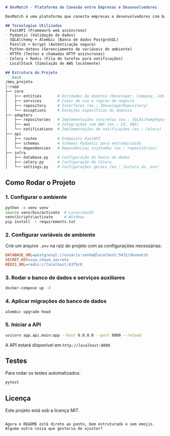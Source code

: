 

```markdown
# DevMatch - Plataforma de Conexão entre Empresas e Desenvolvedores  

DevMatch é uma plataforma que conecta empresas e desenvolvedores com base em suas habilidades e experiência. O projeto segue a Arquitetura Hexagonal para garantir desacoplamento e flexibilidade.  

## Tecnologias Utilizadas  
- FastAPI (Framework web assíncrono)  
- Pydantic (Validação de dados)  
- SQLAlchemy + Alembic (Banco de dados PostgreSQL)  
- Passlib + bcrypt (Autenticação segura)  
- Python-dotenv (Gerenciamento de variáveis de ambiente)  
- HTTPX (Testes e chamadas HTTP assíncronas)  
- Celery + Redis (Fila de tarefas para notificações)  
- LocalStack (Simulação de AWS localmente)  

## Estrutura do Projeto  
```bash
/meu_projeto
│─/app
├── core
│   ├── entities       # Entidades do domínio (Developer, Company, Job)
│   ├── services       # Casos de uso e regras de negócio
│   ├── repository     # Interfaces (ex.: IDeveloperRepository)
│   └── exceptions     # Exceções específicas do domínio
├── adapters
│   ├── repositories   # Implementações concretas (ex.: SQLAlchemyRepository)
│   ├── aws            # Integrações com AWS (ex.: S3, SNS)
│   └── notifications  # Implementações de notificações (ex.: Celery)
├── api
│   ├── routes         # Endpoints FastAPI
│   ├── schemas        # Schemas Pydantic para entrada/saída
│   └── dependencies   # Dependências injetadas (ex.: repositórios)
├── infra
│   ├── database.py    # Configuração do banco de dados
│   ├── celery.py      # Configuração do Celery
│   └── settings.py    # Configurações gerais (ex.: leitura do .env)
```

## Como Rodar o Projeto  

### 1. Configurar o ambiente  
```bash
python -m venv venv
source venv/bin/activate  # Linux/macOS
venv\Scripts\activate     # Windows
pip install -r requirements.txt
```

### 2. Configurar variáveis de ambiente  
Crie um arquivo `.env` na raiz do projeto com as configurações necessárias:  
```ini
DATABASE_URL=postgresql://usuario:senha@localhost:5432/devmatch
SECRET_KEY=sua_chave_secreta
REDIS_URL=redis://localhost:6379/0
```

### 3. Rodar o banco de dados e serviços auxiliares  
```bash
docker-compose up -d
```

### 4. Aplicar migrações do banco de dados  
```bash
alembic upgrade head
```

### 5. Iniciar a API  
```bash
uvicorn app.api.main:app --host 0.0.0.0 --port 8000 --reload
```

A API estará disponível em `http://localhost:8000`.

## Testes  
Para rodar os testes automatizados:  
```bash
pytest
```

## Licença  
Este projeto está sob a licença MIT.  
```

Agora o README está direto ao ponto, bem estruturado e sem emojis. Alguma outra coisa que gostaria de ajustar?
